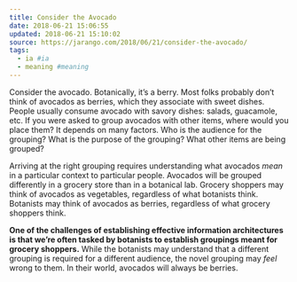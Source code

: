 ```yaml
---
title: Consider the Avocado
date: 2018-06-21 15:06:55
updated: 2018-06-21 15:10:02
source: https://jarango.com/2018/06/21/consider-the-avocado/
tags:
  - ia #ia
  - meaning #meaning
---
```

Consider the avocado. Botanically, it’s a berry. Most folks probably don’t think of avocados as berries, which they associate with sweet dishes. People usually consume avocado with savory dishes: salads, guacamole, etc. If you were asked to group avocados with other items, where would you place them? It depends on many factors. Who is the audience for the grouping? What is the purpose of the grouping? What other items are being grouped?

Arriving at the right grouping requires understanding what avocados *mean* in a particular context to particular people. Avocados will be grouped differently in a grocery store than in a botanical lab. Grocery shoppers may think of avocados as vegetables, regardless of what botanists think. Botanists may think of avocados as berries, regardless of what grocery shoppers think.

__One of the challenges of establishing effective information architectures is that we’re often tasked by botanists to establish groupings meant for grocery shoppers.__ While the botanists may understand that a different grouping is required for a different audience, the novel grouping may *feel* wrong to them. In their world, avocados will always be berries.